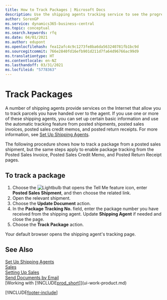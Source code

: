 ```yaml
---
title: How to Track Packages | Microsoft Docs
description: Use the shipping agents tracking service to see the progress of a delivery.
author: SorenGP
ms.service: dynamics365-business-central
ms.topic: conceptual
ms.search.keywords: rfq
ms.date: 04/01/2021
ms.author: edupont
ms.openlocfilehash: fea12afc4c9c1273fe8ba6da563240781fb1bc9d
ms.sourcegitcommit: 766e2840fd16efb901d211d7fa64d96766ac99d9
ms.translationtype: HT
ms.contentlocale: en-NZ
ms.lasthandoff: 03/31/2021
ms.locfileid: "5778363"
---
```

# <a name="track-packages"></a>Track Packages

A number of shipping agents provide services on the Internet that allow you to track parcels you have handed over to the agent. If you use one or more of these shipping agents, you can set up certain basic information and use the automatic tracking feature from posted shipments, posted sales invoices, posted sales credit memos, and posted return receipts. For more information, see [Set Up Shipping Agents](sales-how-to-set-up-shipping-agents.md).  

The following procedure shows how to track a package from a posted sales shipment, but the same steps apply to enable package tracking from the Posted Sales Invoice, Posted Sales Credit Memo, and Posted Return Receipt pages.  

## <a name="to-track-a-package"></a>To track a package

1. Choose the ![Lightbulb that opens the Tell Me feature](media/ui-search/search_small.png "Tell me what you want to do") icon, enter **Posted Sales Shipment**, and then choose the related link.
2. Open the relevant shipment.
3. Choose the **Update Document** action.
4. In the **Package Tracking No.** field, enter the package number you have received from the shipping agent. Update **Shipping Agent** if needed and close the page.
5. Choose the **Track Package** action.

Your default browser opens the shipping agent's tracking page.

## <a name="see-also"></a>See Also

[Set Up Shipping Agents](sales-how-to-set-up-shipping-agents.md)  
[Sales](sales-manage-sales.md)  
[Setting Up Sales](sales-setup-sales.md)  
[Send Documents by Email](ui-how-send-documents-email.md)  
[Working with [!INCLUDE[prod_short](includes/prod_short.md)]](ui-work-product.md)


[!INCLUDE[footer-include](includes/footer-banner.md)]